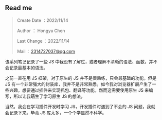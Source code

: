 ## Read me

> Create Date ：2022/11/14
>
> Author ： Hongyu Chen
>
> Last Change ：2022/11/14
>
> Mail ：2314727037@qq.com



该系列笔记记录了一些 JS 中我没有了解过，或者理解不清晰的语法、函数，并不会记录最基本的语法。

之前一直在用 JS 框架，对于原生的 JS 并不是很熟练，只会最基础的功能。但是 JS 有一个非常强大的封装库，我并不是非常熟悉。如今我对浏览器扩展产生了一些兴趣，想要通过插件来实现抓包、翻译等功能。然而这需要使用原生 JS 来编写，所以让我萌生了学习原生 JS 的想法。

当然，我会在学习插件开发时学习 JS，开发插件时遇到了不会的 JS 问题，我就会记录下来。毕竟 JS 库太多，一个个学显然不科学。